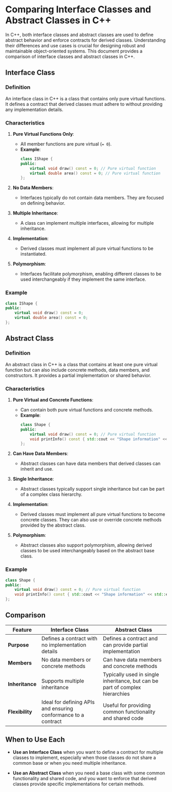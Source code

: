 

# Comparing Interface Classes and Abstract Classes in C++

In C++, both interface classes and abstract classes are used to define abstract behavior and enforce contracts for derived classes. Understanding their differences and use cases is crucial for designing robust and maintainable object-oriented systems. This document provides a comparison of interface classes and abstract classes in C++.

## Interface Class

### Definition
An interface class in C++ is a class that contains only pure virtual functions. It defines a contract that derived classes must adhere to without providing any implementation details.

### Characteristics
1. **Pure Virtual Functions Only**:
   - All member functions are pure virtual (`= 0`).
   - **Example**:
     ```cpp
     class IShape {
     public:
         virtual void draw() const = 0; // Pure virtual function
         virtual double area() const = 0; // Pure virtual function
     };
     ```

2. **No Data Members**:
   - Interfaces typically do not contain data members. They are focused on defining behavior.

3. **Multiple Inheritance**:
   - A class can implement multiple interfaces, allowing for multiple inheritance.

4. **Implementation**:
   - Derived classes must implement all pure virtual functions to be instantiated.

5. **Polymorphism**:
   - Interfaces facilitate polymorphism, enabling different classes to be used interchangeably if they implement the same interface.

### Example
```cpp
class IShape {
public:
    virtual void draw() const = 0;
    virtual double area() const = 0;
};
```

## Abstract Class

### Definition
An abstract class in C++ is a class that contains at least one pure virtual function but can also include concrete methods, data members, and constructors. It provides a partial implementation or shared behavior.

### Characteristics
1. **Pure Virtual and Concrete Functions**:
   - Can contain both pure virtual functions and concrete methods.
   - **Example**:
     ```cpp
     class Shape {
     public:
         virtual void draw() const = 0; // Pure virtual function
         void printInfo() const { std::cout << "Shape information" << std::endl; } // Concrete method
     };
     ```

2. **Can Have Data Members**:
   - Abstract classes can have data members that derived classes can inherit and use.

3. **Single Inheritance**:
   - Abstract classes typically support single inheritance but can be part of a complex class hierarchy.

4. **Implementation**:
   - Derived classes must implement all pure virtual functions to become concrete classes. They can also use or override concrete methods provided by the abstract class.

5. **Polymorphism**:
   - Abstract classes also support polymorphism, allowing derived classes to be used interchangeably based on the abstract base class.

### Example
```cpp
class Shape {
public:
    virtual void draw() const = 0; // Pure virtual function
    void printInfo() const { std::cout << "Shape information" << std::endl; } // Concrete method
};
```

## Comparison

| Feature             | Interface Class                        | Abstract Class                           |
|---------------------|----------------------------------------|------------------------------------------|
| **Purpose**         | Defines a contract with no implementation details | Defines a contract and can provide partial implementation |
| **Members**         | No data members or concrete methods    | Can have data members and concrete methods |
| **Inheritance**     | Supports multiple inheritance          | Typically used in single inheritance, but can be part of complex hierarchies |
| **Flexibility**     | Ideal for defining APIs and ensuring conformance to a contract | Useful for providing common functionality and shared code |

## When to Use Each

- **Use an Interface Class** when you want to define a contract for multiple classes to implement, especially when those classes do not share a common base or when you need multiple inheritance.

- **Use an Abstract Class** when you need a base class with some common functionality and shared code, and you want to enforce that derived classes provide specific implementations for certain methods.


